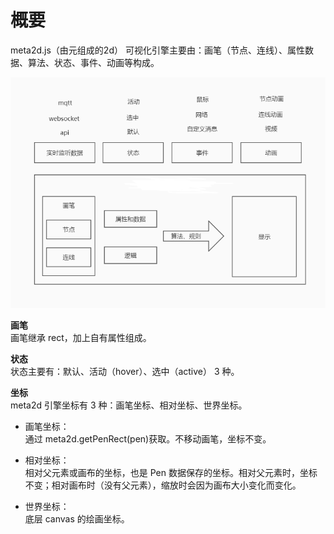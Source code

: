 # 概要

meta2d.js（由元组成的2d） 可视化引擎主要由：画笔（节点、连线）、属性数据、算法、状态、事件、动画等构成。

![乐吾乐meta2d架构图](/img/architecture.png)

**画笔**  
画笔继承 rect，加上自有属性组成。

**状态**  
状态主要有：默认、活动（hover）、选中（active） 3 种。

**坐标**  
meta2d 引擎坐标有 3 种：画笔坐标、相对坐标、世界坐标。

- 画笔坐标：  
  通过 meta2d.getPenRect(pen)获取。不移动画笔，坐标不变。

- 相对坐标：  
  相对父元素或画布的坐标，也是 Pen 数据保存的坐标。相对父元素时，坐标不变；相对画布时（没有父元素），缩放时会因为画布大小变化而变化。

- 世界坐标：  
  底层 canvas 的绘画坐标。
